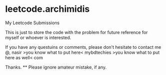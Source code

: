 # leetcode.archimidis

My Leetcode Submissions

This is just to store the code with the problem for future reference for myself or whoever is interested.

If you have any questuins or comments, please don't hesitate to contact me @,
nasir >you know what to put here< mybdtechies >you know what to put here as well< com

Thanks. 
** Please ignore amateur mistake, if any.
